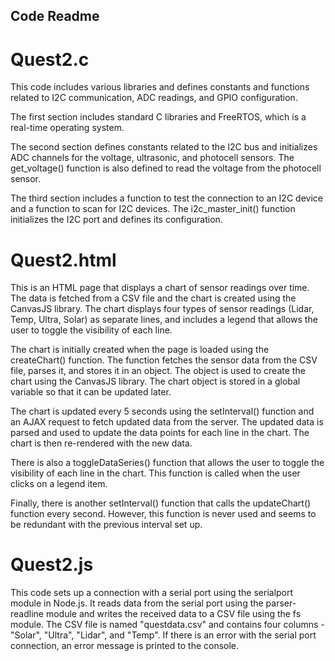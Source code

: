## Code Readme

# Quest2.c

This code includes various libraries and defines constants and functions related to I2C communication, ADC readings, and GPIO configuration.

The first section includes standard C libraries and FreeRTOS, which is a real-time operating system.

The second section defines constants related to the I2C bus and initializes ADC channels for the voltage, ultrasonic, and photocell sensors. The get_voltage() function is also defined to read the voltage from the photocell sensor.

The third section includes a function to test the connection to an I2C device and a function to scan for I2C devices. The i2c_master_init() function initializes the I2C port and defines its configuration.

# Quest2.html

This is an HTML page that displays a chart of sensor readings over time. The data is fetched from a CSV file and the chart is created using the CanvasJS library. The chart displays four types of sensor readings (Lidar, Temp, Ultra, Solar) as separate lines, and includes a legend that allows the user to toggle the visibility of each line.

The chart is initially created when the page is loaded using the createChart() function. The function fetches the sensor data from the CSV file, parses it, and stores it in an object. The object is used to create the chart using the CanvasJS library. The chart object is stored in a global variable so that it can be updated later.

The chart is updated every 5 seconds using the setInterval() function and an AJAX request to fetch updated data from the server. The updated data is parsed and used to update the data points for each line in the chart. The chart is then re-rendered with the new data.

There is also a toggleDataSeries() function that allows the user to toggle the visibility of each line in the chart. This function is called when the user clicks on a legend item.

Finally, there is another setInterval() function that calls the updateChart() function every second. However, this function is never used and seems to be redundant with the previous interval set up.


# Quest2.js

This code sets up a connection with a serial port using the serialport module in Node.js. It reads data from the serial port using the parser-readline module and writes the received data to a CSV file using the fs module. The CSV file is named "questdata.csv" and contains four columns - "Solar", "Ultra", "Lidar", and "Temp". If there is an error with the serial port connection, an error message is printed to the console.


